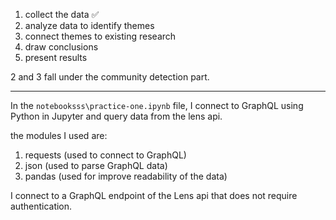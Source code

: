 
1. collect the data ✅
2. analyze data to identify themes
3. connect themes to existing research
4. draw conclusions
5. present results

2 and 3 fall under the community detection part.


***
In the `notebooksss\practice-one.ipynb` file, I connect to GraphQL using Python in Jupyter and query data from the lens api.

the modules I used are:
1. requests (used to connect to GraphQL)
2. json (used to parse GraphQL data)
3. pandas (used for improve readability of the data)

I connect to a GraphQL endpoint of the Lens api that does not require authentication.

